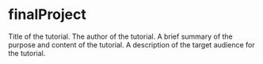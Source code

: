 # finalProject
Title of the tutorial.
The author of the tutorial.
A brief summary of the purpose and content of the tutorial.
A description of the target audience for the tutorial.
